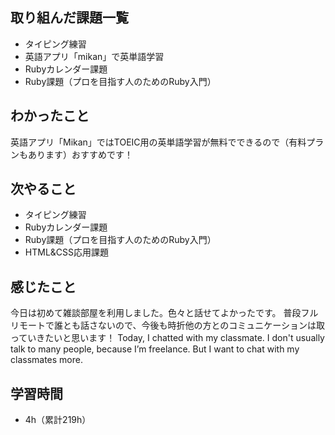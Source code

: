 ## 取り組んだ課題一覧
- タイピング練習
- 英語アプリ「mikan」で英単語学習
- Rubyカレンダー課題
- Ruby課題（プロを目指す人のためのRuby入門）
## わかったこと
英語アプリ「Mikan」ではTOEIC用の英単語学習が無料でできるので（有料プランもあります）おすすめです！
## 次やること
- タイピング練習
- Rubyカレンダー課題
- Ruby課題（プロを目指す人のためのRuby入門）
- HTML&CSS応用課題
## 感じたこと
今日は初めて雑談部屋を利用しました。色々と話せてよかったです。
普段フルリモートで誰とも話さないので、今後も時折他の方とのコミュニケーションは取っていきたいと思います！
Today, I chatted with my classmate.
I don't usually talk to many people, because I’m freelance.
But I want to chat with my classmates more.
## 学習時間
- 4h（累計219h）
